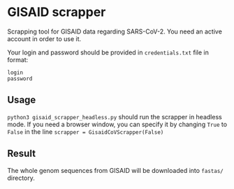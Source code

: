 # GISAID scrapper
Scrapping tool for GISAID data regarding SARS-CoV-2. You need an active account in order to use it. 

Your login and password should be provided in `credentials.txt` file in format:
```
login
password
```

## Usage
`python3 gisaid_scrapper_headless.py` should run the scrapper in headless mode. If you need a browser window, you can specify it 
by changing `True` to `False` in the line `scrapper = GisaidCoVScrapper(False)`

## Result
The whole genom sequences from GISAID will be downloaded into `fastas/` directory.
